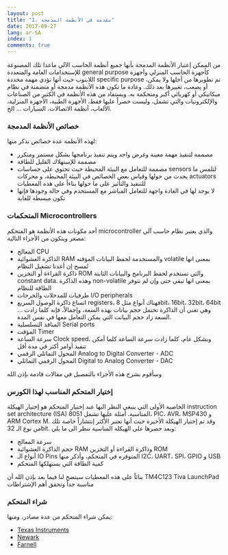 ```yaml
---
layout: post
title: "1. مقدمة في الأنظمة المدمجة"
date: 2017-09-27
lang: ar-SA
index: 1
comments: true
---
```


من الممكن إعتبار الأنظمة المدمجة بأنها جميع أنظمة الحاسب الآلي ماعدا تلك المصنوعة للإستخدامات العامة والمتعددة general purpose كأجهزة الحاسب المنزلي وأجهزة اللابتوب حيث أنها تؤدي مهمة محددة specific purpose تم تطويرها من أجلها ولا يمكن، أو يصعب، تغييرها بعد ذلك. وعادة ما تكون هذه الأنظمة مدمجة أو متضمنة في نظام ميكانيكي أو كهربائي أكبر ومتحكمة به.  ويستفاد من هذه الأنظمة في الكثير من الصناعات والإلكترونيات والتي تشمل، وليست حصراً عليها فقط، الأجهزة الطبية، الأجهزة المنزلية، الألعاب، أنظمة الاتصالات، السيارات ... الخ. 

### []()خصائص الأنظمة المدمجة
لهذه الأنظمة عدة خصائص نذكر منها:
* مصممة لتنفيذ مهمة معينة وغرض واحد ويتم تنفيذ برنامجها بشكل مستمر ومتكرر
* مصممة للإستهلاك القليل للطاقة 
* مصممة للتعامل مع البيئة المحيطة حيث تحتوي على حساسات sensors لتلمس ما يحدث من حولها وقياس بعض الخصائص في البيئة المحيطة، و محركات actuators للتنفيذ والتأثير على ما حولها بناءاً على هذه المعطيات
* لا يوجد لها في العادة واجهة للتعامل المباشر مع المستخدم وفي حالة وجودها فإنها تكون مبسطة للغاية

### []()المتحكمات Microcontrollers
أحد مكونات هذه الأنظمة هو المتحكم microcontroller والذي يعتبر نظام حاسب آلي مصغر ويتكون من الأجزاء التالية:
* المعالج CPU
* الذاكرة العشوائية RAM والمستخدمة لحفظ البيانات المؤقته volatile بمعنى انها تُمسح إن أعدنا تشغيل النظام 
* ذاكرة القراءة أو التخزين ROM والتي تستخدم لحفظ البرنامج والبيانات الثابتة constant data. وهذه الذاكرة non-volatile بمعنى انها تبقى حتى وإن لم تتوفر الطاقة للنظام
* طرفيات للمدخلات والخرجات I/O peripherals
* اتساع ذاكرة الوصول السريع registers، فهناك أنواع مثل 8bit، 16bit، 32bit، 64bit ... وهي تعني أن الذاكرة تحتمل حجم بيانات بهذه السعة، وإجمالاً، فإنه كلما زادت السعة زاد حجم البيانت التي يمكن التعامل معها في نفس المدة.
* المنافذ التسلسلية Serial ports 
* المؤقت Timer
* سرعة الساعة Clock speed، وبشكل عام، كلما زادت سرعة الساعة كلما أمكن تنفيذ أوامر أكثر في مدة أقل
* المحول التماثلي الرقمي Analog to Digital Converter - ADC
* المحول الرقمي التماثلي Digital to Analog Converter - DAC

وسأقوم بشرح هذه الأجزاء بالتفصيل في مقالات قادمة بإذن الله

### []()إختيار المتحكم المناسب لهذا الكورس
الخاصية الأولى التي ينبغي النظر اليها عند إختيار المتحكم هو إختيار الهيكلة instruction set architecture (ISA)  المناسبة. أمثلة عليها تشمل 8051، PIC، AVR، MSP430 و ARM Cortex M. وقد تم إختيار الهيكلة الأخيرة حيث أنها تعتبر الأكثر إنتشاراً خاصة  تلك من نوع الـ 32bit. وبعد حصرها على الهيكلة المناسبة ننظر الى ما يلي:
* سرعة المعالج
* حجم الذاكرة العشوائية RAM وذاكرة القراءة أو التخزين ROM 
* أنواع الـ IO Pins المتوفره في المتحكم، وأذكر منها I2C، UART، SPI، GPIO و USB
* كمية الطاقة التي يستهلكها المتحكم

بنائاً على هذه المعطيات سيتضح لنا فيما بعد بإذن الله أن TM4C123 Tiva LaunchPad مناسبة جداً وتحقق أهم الإشتراطات

### []()شراء المتحكم
يمكن شراء المتحكم من عدة مصادر، ومنها:
* [Texas Instruments](http://www.ti.com/tool/EK-TM4C123GXL)
* [Newark](http://www.newark.com/texas-instruments/ek-tm4c123gxl/eval-board-tm4c123g-tiva-c-launchpad/dp/73W9275)
* [Farnell](http://uk.farnell.com/texas-instruments/ek-tm4c123gxl/tm4c123g-launchpad-tiva-c-eval/dp/2314937)
